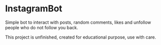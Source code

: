 # InstagramBot

Simple bot to interact with posts, random comments, likes and
unfollow people who do not follow you back.

This project is unfinished, created for educational purpose, use with care.
